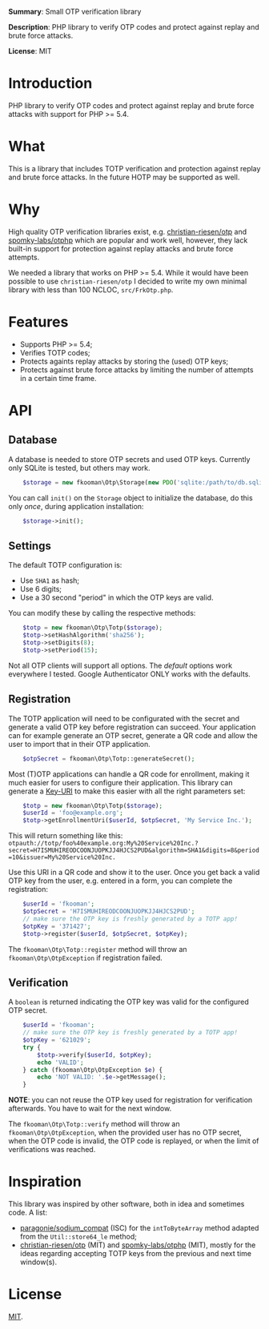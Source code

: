**Summary**: Small OTP verification library

**Description**: PHP library to verify OTP codes and protect against replay and 
brute force attacks.

**License**: MIT

# Introduction

PHP library to verify OTP codes and protect against replay and brute force 
attacks with support for PHP >= 5.4.

# What

This is a library that includes TOTP verification and protection against replay 
and brute force attacks. In the future HOTP may be supported as well.

# Why

High quality OTP verification libraries exist, e.g. 
[christian-riesen/otp](https://github.com/ChristianRiesen/otp) and 
[spomky-labs/otphp](https://github.com/Spomky-Labs/otphp) which are popular and
work well, however, they lack built-in support for protection against replay 
attacks and brute force attempts.

We needed a library that works on PHP >= 5.4. While it would have been possible 
to use `christian-riesen/otp` I decided to write my own minimal library with 
less than 100 NCLOC, `src/FrkOtp.php`.

# Features

* Supports PHP >= 5.4;
* Verifies TOTP codes;
* Protects againts replay attacks by storing the (used) OTP keys;
* Protects against brute force attacks by limiting the number of attempts in 
  a certain time frame.

# API 

## Database 

A database is needed to store OTP secrets and used OTP keys. Currently only
SQLite is tested, but others may work.

```php
    $storage = new fkooman\Otp\Storage(new PDO('sqlite:/path/to/db.sqlite'));
```

You can call `init()` on the `Storage` object to initialize the database, do
this only _once_, during application installation:

```php
    $storage->init();
```

## Settings

The default TOTP configuration is:

* Use `SHA1` as hash;
* Use 6 digits;
* Use a 30 second "period" in which the OTP keys are valid.

You can modify these by calling the respective methods:

```php
    $totp = new fkooman\Otp\Totp($storage);
    $totp->setHashAlgorithm('sha256');
    $totp->setDigits(8);
    $totp->setPeriod(15);
```

Not all OTP clients will support all options. The _default_ options work 
everywhere I tested. Google Authenticator ONLY works with the defaults.

## Registration

The TOTP application will need to be configurated with the secret and generate
a valid OTP key before registration can succeed. Your application can for 
example generate an OTP secret, generate a QR code and allow the user to 
import that in their OTP application.

```php
    $otpSecret = fkooman\Otp\Totp::generateSecret();
```

Most (T)OTP applications can handle a QR code for enrollment, making it much
easier for users to configure their application. This library can generate a 
[Key-URI](https://github.com/google/google-authenticator/wiki/Key-Uri-Format) 
to make this easier with all the right parameters set:

```php
    $totp = new fkooman\Otp\Totp($storage);
    $userId = 'foo@example.org';
    $totp->getEnrollmentUri($userId, $otpSecret, 'My Service Inc.');
```

This will return something like this: `otpauth://totp/foo%40example.org:My%20Service%20Inc.?secret=H7ISMUHIREODCOONJUOPKJJ4HJCS2PUD&algorithm=SHA1&digits=8&period=10&issuer=My%20Service%20Inc.`

Use this URI in a QR code and show it to the user. Once you get back a valid 
OTP key from the user, e.g. entered in a form, you can complete the 
registration:

```php
    $userId = 'fkooman';
    $otpSecret = 'H7ISMUHIREODCOONJUOPKJJ4HJCS2PUD';
    // make sure the OTP key is freshly generated by a TOTP app!
    $otpKey = '371427';
    $totp->register($userId, $otpSecret, $otpKey);
```

The `fkooman\Otp\Totp::register` method will throw an 
`fkooman\Otp\OtpException` if registration failed.

## Verification

A `boolean` is returned indicating the OTP key was valid for the configured
OTP secret.

```php
    $userId = 'fkooman';
    // make sure the OTP key is freshly generated by a TOTP app!
    $otpKey = '621029';
    try {
        $totp->verify($userId, $otpKey);
        echo 'VALID';
    } catch (fkooman\Otp\OtpException $e) {
        echo 'NOT VALID: '.$e->getMessage();
    }
```

**NOTE**: you can not reuse the OTP key used for registration for verification
afterwards. You have to wait for the next window.

The `fkooman\Otp\Totp::verify` method will throw an `fkooman\Otp\OtpException`, 
when the provided user has no OTP secret, when the OTP code is invalid, the OTP 
code is replayed, or when the limit of verifications was reached.

# Inspiration

This library was inspired by other software, both in idea and sometimes code.
A list:

* [paragonie/sodium_compat](https://github.com/paragonie/sodium_compat) (ISC) 
for the `intToByteArray` method adapted from the `Util::store64_le` method;
* [christian-riesen/otp](https://github.com/ChristianRiesen/otp) (MIT) and 
  [spomky-labs/otphp](https://github.com/Spomky-Labs/otphp) (MIT), mostly for
  the ideas regarding accepting TOTP keys from the previous and next time 
  window(s).

# License 

[MIT](LICENSE).
